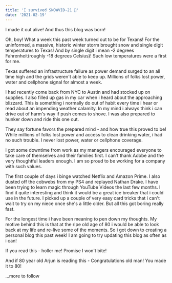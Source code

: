 ```yaml
---
title: 'I survived SNOWVID-21 🥶'
date: '2021-02-19'
---
```


I made it out alive! And thus this blog was born!

Oh, boy! What a week this past week turned out to be for Texans! For the
uninformed, a massive, historic winter storm brought snow and single digit
temperatures to Texas! And by single digit i mean -2 degrees Fahrenheit(roughly
-18 degrees Celsius)! Such low temperatures were a first for me.

Texas suffered an infrastructure failure as power demand surged to an all time
high and the grids weren't able to keep up. Millions of folks lost power, water
and cellphone signal for almost a week.

I had recently come back from NYC to Austin and had stocked up on supplies. I
also filled up gas in my car when i heard about the approaching blizzard. This
is something i normally do out of habit every time i hear or read about an
impending weather calamity. In my mind i always think i can drive out of harm's
way if push comes to shove. I was also prepared to hunker down and ride this one
out.

They say fortune favors the prepared mind - and how true this proved to be!
While millions of folks lost power and access to clean drinking water, i had no
such trouble. I never lost power, water or cellphone coverage.

I got some downtime from work as my managers encouraged everyone to take care of
themselves and their families first. I can't thank Adobe and the very thoughtful
leaders enough. I am so proud to be working for a company with such values.

The first couple of days i binge watched Netflix and Amazon Prime. I also dusted
off the cobwebs from my PS4 and replayed Nathan Drake. I have been trying to
learn magic through YouTube Videos the last few months. I find it quite
interesting and think it would be a great ice breaker that i could use in the
future. I picked up a couple of very easy card tricks that i can't wait to try
on my niece once she's a little older. But all this got boring really fast.

For the longest time i have been meaning to pen down my thoughts. My motive
behind this is that at the ripe old age of 80 i would be able to look back at my
life and re-live some of the moments. So i got down to creating a personal blog
this past week! I am going to try updating this blog as often as i can!

If you read this - holler me! Promise I won't bite!

And if 80 year old Arjun is reading this - Congratulations old man! You made it
to 80!

...more to follow
